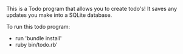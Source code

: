 This is a Todo program that allows you to create todo's! It saves any updates you make into a SQLite database.

To run this todo program:
* run 'bundle install'
* ruby bin/todo.rb'
